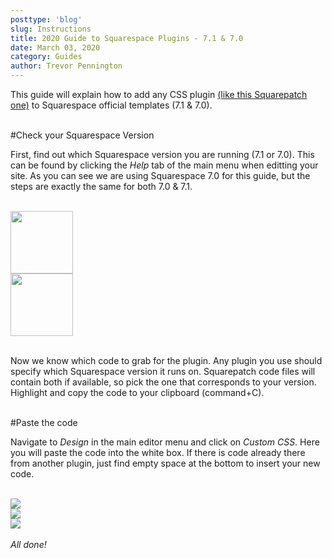 ```yaml
---
posttype: 'blog'
slug: Instructions
title: 2020 Guide to Squarespace Plugins - 7.1 & 7.0
date: March 03, 2020
category: Guides
author: Trevor Pennington
---
```


This guide will explain how to add any CSS plugin <a href='/animated%20Nav/'>(like this Squarepatch one)</a> to Squarespace official templates (7.1 & 7.0).
<br />
<br />

#Check your Squarespace Version

First, find out which Squarespace version you are running (7.1 or 7.0). This can be found by clicking the <em>Help</em> tab of the main menu when editting your site. As you can see we are using Squarespace 7.0 for this guide, but the steps are exactly the same for both 7.0 & 7.1.
<br />
<br />

<img src="/images/Squarespace Help.png" width="100px" height="100px" />

<br />
<img src="/images/Squarespace Version.png" width="100px" height="100px" />

<br />
<br />

Now we know which code to grab for the plugin. Any plugin you use should specify which Squarespace version it runs on. Squarepatch code files will contain both if available, so pick the one that corresponds to your version.
Highlight and copy the code to your clipboard (command+C).
<br />
<br />

#Paste the code

Navigate to <em>Design</em> in the main editor menu and click on <em>Custom CSS</em>. Here you will paste the code into the white box. If there is code already there from another plugin, just find empty space at the bottom to insert your new code.
<br />
<br />

<img src="/images/Squarespace Design.png" />
<br />

<img src="/images/Squarespace Custom CSS.png" />
<br />

<img src="/images/Custom CSS.png" />
<br />
<br />
<em>All done!</em>
